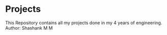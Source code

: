 # Projects
This Repository contains all my projects done in my 4 years of engineering. 
<br>
Author: Shashank M M
